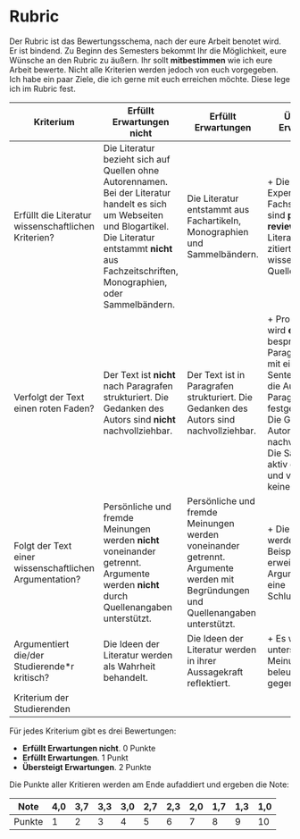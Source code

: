 # Rubric

Der Rubric ist das Bewertungsschema, nach der eure Arbeit benotet wird. Er ist bindend. Zu Beginn des Semesters bekommt Ihr die Möglichkeit, eure Wünsche an den Rubric zu äußern. Ihr sollt **mitbestimmen** wie ich eure Arbeit bewerte. Nicht alle Kriterien werden jedoch von euch vorgegeben. Ich habe ein paar Ziele, die ich gerne mit euch erreichen möchte. Diese lege ich im Rubric fest.

| Kriterium	    |  Erfüllt Erwartungen nicht |  Erfüllt Erwartungen	| Übersteigt Erwartungen | 
| ------------- |---------------------    | -----                 | --- |
| Erfüllt die Literatur wissenschaftlichen Kriterien? |  Die Literatur bezieht sich auf Quellen ohne Autorennamen. Bei der Literatur handelt es sich um Webseiten und Blogartikel. Die Literatur entstammt **nicht** aus Fachzeitschriften, Monographien, oder Sammelbändern.  	|  Die Literatur entstammt aus Fachartikeln, Monographien und Sammelbändern.  | + Die Autoren sind Experten des Fachs. Die Quellen sind **peer-reviewed**. Die Literatur selbst zitiert wissenschaftliche Quellen.|
| Verfolgt der Text einen roten Faden? | Der Text ist **nicht** nach Paragrafen strukturiert. Die Gedanken des Autors sind **nicht** nachvollziehbar.  	| Der Text ist in Paragrafen strukturiert. Die Gedanken des Autors sind nachvollziehbar.  | + Pro Paragraf wird **ein** Gedanke besprochen. Der Paragraf beginnt mit einen Topic Sentence, in dem die Aussage des Paragrafen festgehalten ist. Die Gedanken des Autors sind nachvollziehbar. Die Sätze sind im aktiv geschrieben und verwenden keine Füllwörter.|
| Folgt der Text einer wissenschaftlichen Argumentation? | Persönliche und fremde Meinungen  werden **nicht** voneinander getrennt. Argumente werden **nicht** durch Quellenangaben unterstützt.	|  Persönliche und fremde Meinungen werden voneinander getrennt. Argumente werden mit Begründungen und Quellenangaben unterstützt. | + Die Argumente werden durch Beispiele erweitert. Die Argumente haben eine Schlussfolgerung. |
| Argumentiert die/der Studierende\*r kritisch? | Die Ideen der Literatur werden als Wahrheit behandelt.  | Die Ideen der Literatur werden in ihrer Aussagekraft reflektiert. | + Es werden unterschiedliche Meinungen beleuchtet und gegenübergestellt. |
| Kriterium der Studierenden | | | |

Für jedes Kriterium gibt es drei Bewertungen:

* **Erfüllt Erwartungen nicht**. 0 Punkte
* **Erfüllt Erwartungen**. 1 Punkt
* **Übersteigt Erwartungen**. 2 Punkte

Die Punkte aller Kritieren werden am Ende aufaddiert und ergeben die Note:


|  Note 	|  4,0 	|  3,7 	|  3,3 	|  3,0 	|  2,7 	|  2,3 	|  2,0 	|  1,7 	|  1,3 	|  1,0 	|
|---	|---	|---	|---	|---	|---	|---	|---	|---	|---	|---	|
|   Punkte	|   1	|   2	|   3	|   4	|   5	|   6	|   7	|  8 	|   9	|   10	|


<!-- TODO Beispiel -->

<!-- http://www.library.vanderbilt.edu/peabody/tutorial_files/scholarlyfree/index.html -->
<!-- https://pioneersread.wordpress.com/2012/04/30/the-sources-are-strong-with-you-understanding-scholarly-papers-with-star-wars/ -->
<!-- https://pioneersread.wordpress.com/2011/08/31/5-ways-to-tell-if-the-article-is-scholarly-aka-peer-reviewed-aka-academic/ -->